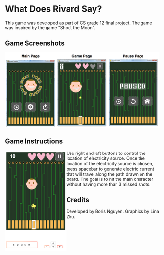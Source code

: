 # What Does Rivard Say?
This game was developed as part of CS grade 12 final project.
The game was inspired by the game "Shoot the Moon".

## Game Screenshots
<img src='README Screenshots/GamePages.png'>

## Game Instructions
<img src='README Screenshots/GameControl.png' align="left" width="200">
Use right and left buttons to control the location of electricity source. 
Once the location of the electricity source is chosen, press spacebar to generate 
electric current that will travel along the path drawn on the board. The goal is to hit
the main character without having more than 3 missed shots.

## Credits
Developed by Boris Nguyen.
Graphics by Lina Zhu.
